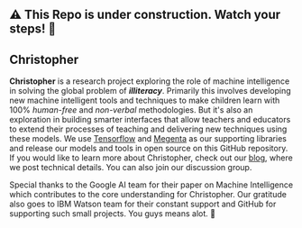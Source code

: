 ## :warning: This Repo is under construction. Watch your steps! :construction_worker:

## Christopher 

**Christopher** is a research project exploring the role of machine intelligence in solving the global problem of **_illiteracy_**. Primarily this involves developing new machine intelligent tools and techniques to make children learn with 100% *human-free* and *non-verbal* methodologies. But it's also an exploration in building smarter interfaces that allow teachers and educators to extend their processes of teaching and delivering new techniques using these models. We use [Tensorflow](https://www.tensorflow.org/) and [Megenta](https://magenta.tensorflow.org/) as our supporting libraries and release our models and tools in open source on this GitHub repository. If you would like to learn more about Christopher, check out our [blog](https://medium.com/stemai), where we post technical details. You can also join our discussion group.

Special thanks to the Google AI team for their paper on Machine Intelligence which contributes to the core understanding for Christopher. Our gratitude also goes to IBM Watson team for their constant support and GitHub for supporting such small projects. You guys means alot. :tada:	



